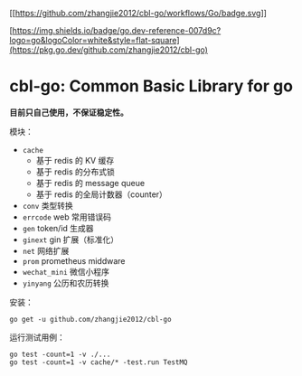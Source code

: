 [[https://github.com/zhangjie2012/cbl-go/workflows/Go/badge.svg]]

[https://img.shields.io/badge/go.dev-reference-007d9c?logo=go&logoColor=white&style=flat-square](https://pkg.go.dev/github.com/zhangjie2012/cbl-go)

# cbl-go: Common Basic Library for go

__目前只自己使用，不保证稳定性。__

模块：

- `cache`
  + 基于 redis 的 KV 缓存
  + 基于 redis 的分布式锁
  + 基于 redis 的 message queue
  + 基于 redis 的全局计数器（counter）
- `conv` 类型转换
- `errcode` web 常用错误码
- `gen` token/id 生成器
- `ginext` gin 扩展（标准化）
- `net` 网络扩展
- `prom` prometheus middware
- `wechat_mini` 微信小程序
- `yinyang` 公历和农历转换

安装：

``` shell
go get -u github.com/zhangjie2012/cbl-go
```

运行测试用例：

``` shell
go test -count=1 -v ./...
go test -count=1 -v cache/* -test.run TestMQ
```
